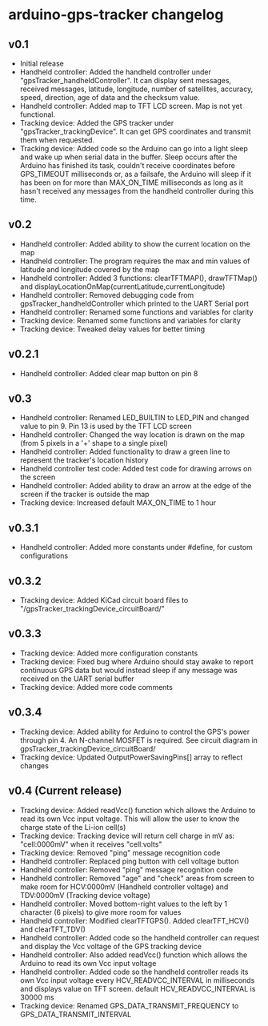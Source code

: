 # arduino-gps-tracker changelog
## v0.1
* Initial release
* Handheld controller: Added the handheld controller under "gpsTracker_handheldController". It can display sent messages, received messages, latitude, longitude, number of satellites, accuracy, speed, direction, age of data and the checksum value.
* Handheld controller: Added map to TFT LCD screen. Map is not yet functional.
* Tracking device: Added the GPS tracker under "gpsTracker_trackingDevice". It can get GPS coordinates and transmit them when requested.
* Tracking device: Added code so the Arduino can go into a light sleep and wake up when serial data in the buffer. Sleep occurs after the Arduino has finished its task, couldn't receive coordinates before GPS_TIMEOUT milliseconds or, as a failsafe, the Arduino will sleep if it has been on for more than MAX_ON_TIME milliseconds as long as it hasn't received any messages from the handheld controller during this time.

## v0.2
* Handheld controller: Added ability to show the current location on the map
* Handheld controller: The program requires the max and min values of latitude and longitude covered by the map
* Handheld controller: Added 3 functions: clearTFTMAP(), drawTFTMap() and displayLocationOnMap(currentLatitude,currentLongitude)
* Handheld controller: Removed debugging code from gpsTracker_handheldController which printed to the UART Serial port
* Handheld controller: Renamed some functions and variables for clarity
* Tracking device: Renamed some functions and variables for clarity
* Tracking device: Tweaked delay values for better timing

## v0.2.1
* Handheld controller: Added clear map button on pin 8

## v0.3
* Handheld controller: Renamed LED_BUILTIN to LED_PIN and changed value to pin 9. Pin 13 is used by the TFT LCD screen
* Handheld controller: Changed the way location is drawn on the map (from 5 pixels in a '+' shape to a single pixel)
* Handheld controller: Added functionality to draw a green line to represent the tracker's location history
* Handheld controller test code: Added test code for drawing arrows on the screen
* Handheld controller: Added ability to draw an arrow at the edge of the screen if the tracker is outside the map
* Tracking device: Increased default MAX_ON_TIME to 1 hour

## v0.3.1
* Handheld controller: Added more constants under #define, for custom configurations

## v0.3.2
* Tracking device: Added KiCad circuit board files to "/gpsTracker_trackingDevice_circuitBoard/"

## v0.3.3
* Tracking device: Added more configuration constants
* Tracking device: Fixed bug where Arduino should stay awake to report continuous GPS data but would instead sleep if any message was received on the UART serial buffer
* Tracking device: Added more code comments

## v0.3.4
* Tracking device: Added ability for Arduino to control the GPS's power through pin 4. An N-channel MOSFET is required. See circuit diagram in gpsTracker_trackingDevice_circuitBoard/
* Tracking device: Updated OutputPowerSavingPins[] array to reflect changes

## v0.4 (Current release)
* Tracking device: Added readVcc() function which allows the Arduino to read its own Vcc input voltage. This will allow the user to know the charge state of the Li-ion cell(s)
* Tracking device: Tracking device will return cell charge in mV as: "cell:0000mV" when it receives "cell:volts"
* Tracking device: Removed "ping" message recognition code
* Handheld controller: Replaced ping button with cell voltage button
* Handheld controller: Removed "ping" message recognition code
* Handheld controller: Removed "age" and "check" areas from screen to make room for HCV:0000mV (Handheld controller voltage) and TDV:0000mV (Tracking device voltage)
* Handheld controller: Moved bottom-right values to the left by 1 character (6 pixels) to give more room for values
* Handheld controller: Modified clearTFTGPS(). Added clearTFT_HCV() and clearTFT_TDV()
* Handheld controller: Added code so the handheld controller can request and display the Vcc voltage of the GPS tracking device
* Handheld controller: Also added readVcc() function which allows the Arduino to read its own Vcc input voltage
* Handheld controller: Added code so the handheld controller reads its own Vcc input voltage every HCV_READVCC_INTERVAL in milliseconds and displays value on TFT screen. default HCV_READVCC_INTERVAL is 30000 ms
* Tracking device: Renamed GPS_DATA_TRANSMIT_FREQUENCY to GPS_DATA_TRANSMIT_INTERVAL
